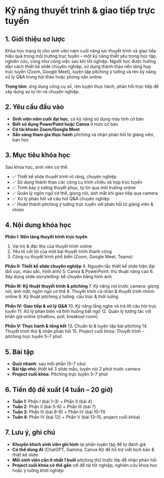 # Kỹ năng thuyết trình & giao tiếp trực tuyến

## 1. Giới thiệu sơ lược

Khóa học trang bị cho sinh viên năm cuối năng lực thuyết trình và giao tiếp hiệu quả trong môi trường trực tuyến – một kỹ năng thiết yếu trong học tập, nghiên cứu, cũng như công việc sau khi tốt nghiệp. Người học được hướng dẫn cách thiết kế slide chuyên nghiệp, sử dụng thành thạo nền tảng họp trực tuyến (Zoom, Google Meet), luyện tập pitching ý tưởng và rèn kỹ năng xử lý Q&A trong hội thảo hoặc phỏng vấn online.

**Trọng tâm**: ứng dụng công cụ số, rèn luyện thực hành, phản hồi trực tiếp để xây dựng sự tự tin và chuyên nghiệp.

## 2. Yêu cầu đầu vào

- **Sinh viên năm cuối đại học**, có kỹ năng sử dụng máy tính cơ bản
- **Biết sử dụng PowerPoint hoặc Canva** ở mức cơ bản
- **Có tài khoản Zoom/Google Meet**
- **Sẵn sàng tham gia thực hành** pitching và nhận phản hồi từ giảng viên, bạn học

## 3. Mục tiêu khóa học

Sau khóa học, sinh viên có thể:
- ✅ Thiết kế slide thuyết trình rõ ràng, chuyên nghiệp
- ✅ Sử dụng thành thạo các công cụ trình chiếu và họp trực tuyến
- ✅ Trình bày ý tưởng thuyết phục, tự tin qua môi trường online
- ✅ Quản lý ngôn ngữ cơ thể, giọng nói, ánh mắt khi giao tiếp qua camera
- ✅ Xử lý phản hồi và câu hỏi Q&A chuyên nghiệp
- ✅ Hoàn thành pitching ý tưởng trực tuyến với phản hồi từ giảng viên & nhóm

## 4. Nội dung khóa học

**Phần I: Nền tảng thuyết trình trực tuyến**
1. Vai trò & đặc thù của thuyết trình online
2. Yếu tố cốt lõi của một bài thuyết trình thành công
3. Công cụ thuyết trình phổ biến (Zoom, Google Meet, Teams)

**Phần II: Thiết kế slide chuyên nghiệp**
4. Nguyên tắc thiết kế slide hiện đại (bố cục, màu sắc, hình ảnh)
5. Canva & PowerPoint: thủ thuật nâng cao
6. Xây dựng slide storytelling: kể chuyện bằng hình ảnh

**Phần III: Kỹ thuật thuyết trình & pitching**
7. Kỹ năng nói trước camera: giọng nói, ánh mắt, ngôn ngữ cơ thể
8. Thuyết trình cá nhân & thuyết trình nhóm online
9. Kỹ thuật pitching ý tưởng: cấu trúc & thời lượng

**Phần IV: Giao tiếp & xử lý Q&A**
10. Kỹ năng lắng nghe và trả lời câu hỏi trực tuyến
11. Xử lý phản biện và tình huống bất ngờ
12. Quản lý tương tác với khán giả online (chatbox, poll, breakout room)

**Phần V: Thực hành & tổng kết**
13. Chuẩn bị & luyện tập bài pitching
14. Thuyết trình thử & nhận phản hồi
15. Project cuối khóa: Thuyết trình – pitching trực tuyến 5–7 phút

## 5. Bài tập

- **Quiz nhanh**: sau mỗi phần (5–7 câu)
- **Bài tập nhỏ**: thiết kế 3 slide mẫu, luyện nói 2 phút trước camera
- **Project cuối khóa**: Pitching trực tuyến 5–7 phút

## 6. Tiến độ đề xuất (4 tuần – 20 giờ)

- **Tuần 1**: Phần I (bài 1–3) + Phần II (bài 4)
- **Tuần 2**: Phần II (bài 5–6) + Phần III (bài 7)
- **Tuần 3**: Phần III (bài 8–9) + Phần IV (bài 10–11)
- **Tuần 4**: Phần IV (bài 12) + Phần V (bài 13–15, project cuối khóa)

## 7. Lưu ý, ghi chú

- **Khuyến khích sinh viên ghi hình** lại phần luyện tập để tự đánh giá
- **Có thể dùng AI** (ChatGPT, Gamma, Canva AI) để hỗ trợ viết kịch bản & thiết kế slide
- **Mỗi sinh viên cần ít nhất 1 buổi** pitching thử trước lớp để nhận phản hồi
- **Project cuối khóa có thể gắn** với đề tài tốt nghiệp, nghiên cứu khoa học hoặc ý tưởng khởi nghiệp
